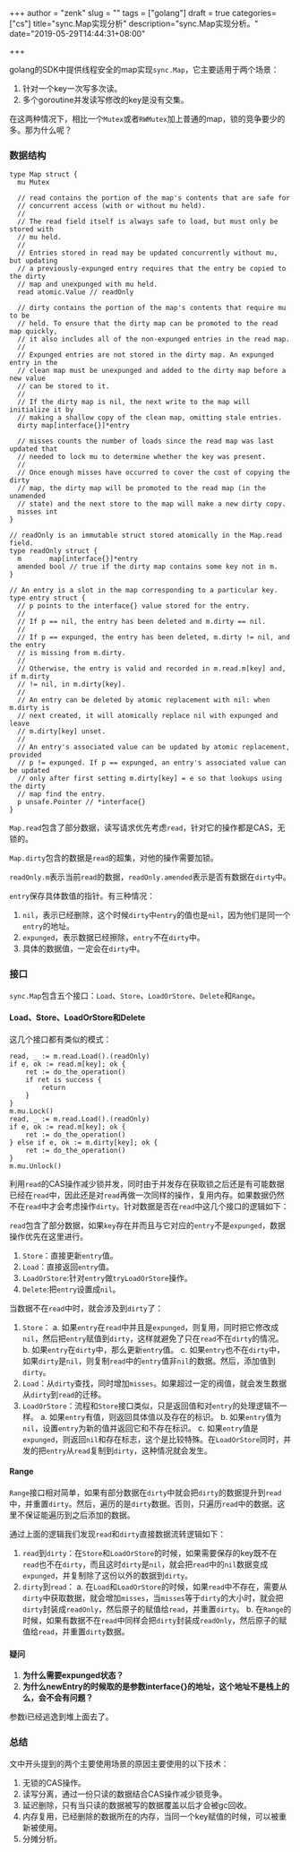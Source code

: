 +++
author = "zenk"
slug = ""
tags = ["golang"]
draft = true
categories=["cs"]
title="sync.Map实现分析"
description="sync.Map实现分析。"
date="2019-05-29T14:44:31+08:00"

+++

golang的SDK中提供线程安全的map实现`sync.Map`，它主要适用于两个场景：

1. 针对一个key一次写多次读。
2. 多个goroutine并发读写修改的key是没有交集。

在这两种情况下，相比一个`Mutex`或者`RWMutex`加上普通的map，锁的竞争要少的多。那为什么呢？

### 数据结构

```
type Map struct {
  mu Mutex

  // read contains the portion of the map's contents that are safe for
  // concurrent access (with or without mu held).
  //
  // The read field itself is always safe to load, but must only be stored with
  // mu held.
  //
  // Entries stored in read may be updated concurrently without mu, but updating
  // a previously-expunged entry requires that the entry be copied to the dirty
  // map and unexpunged with mu held.
  read atomic.Value // readOnly

  // dirty contains the portion of the map's contents that require mu to be
  // held. To ensure that the dirty map can be promoted to the read map quickly,
  // it also includes all of the non-expunged entries in the read map.
  //
  // Expunged entries are not stored in the dirty map. An expunged entry in the
  // clean map must be unexpunged and added to the dirty map before a new value
  // can be stored to it.
  //
  // If the dirty map is nil, the next write to the map will initialize it by
  // making a shallow copy of the clean map, omitting stale entries.
  dirty map[interface{}]*entry

  // misses counts the number of loads since the read map was last updated that
  // needed to lock mu to determine whether the key was present.
  //
  // Once enough misses have occurred to cover the cost of copying the dirty
  // map, the dirty map will be promoted to the read map (in the unamended
  // state) and the next store to the map will make a new dirty copy.
  misses int
}

// readOnly is an immutable struct stored atomically in the Map.read field.
type readOnly struct {
  m       map[interface{}]*entry
  amended bool // true if the dirty map contains some key not in m.
}

// An entry is a slot in the map corresponding to a particular key.
type entry struct {
  // p points to the interface{} value stored for the entry.
  //
  // If p == nil, the entry has been deleted and m.dirty == nil.
  //
  // If p == expunged, the entry has been deleted, m.dirty != nil, and the entry
  // is missing from m.dirty.
  //
  // Otherwise, the entry is valid and recorded in m.read.m[key] and, if m.dirty
  // != nil, in m.dirty[key].
  //
  // An entry can be deleted by atomic replacement with nil: when m.dirty is
  // next created, it will atomically replace nil with expunged and leave
  // m.dirty[key] unset.
  //
  // An entry's associated value can be updated by atomic replacement, provided
  // p != expunged. If p == expunged, an entry's associated value can be updated
  // only after first setting m.dirty[key] = e so that lookups using the dirty
  // map find the entry.
  p unsafe.Pointer // *interface{}
}
```

`Map.read`包含了部分数据，读写请求优先考虑`read`，针对它的操作都是CAS，无锁的。

`Map.dirty`包含的数据是`read`的超集，对他的操作需要加锁。

`readOnly.m`表示当前`read`的数据，`readOnly.amended`表示是否有数据在`dirty`中。

`entry`保存具体数值的指针。有三种情况：

1. `nil`，表示已经删除，这个时候`dirty`中`entry`的值也是`nil`，因为他们是同一个`entry`的地址。
2. `expunged`，表示数据已经擦除，`entry`不在`dirty`中。
3. 具体的数据值，一定会在`dirty`中。

### 接口

`sync.Map`包含五个接口：`Load`、`Store`、`LoadOrStore`、`Delete`和`Range`。

#### Load、Store、LoadOrStore和Delete

这几个接口都有类似的模式：

```
read, _ := m.read.Load().(readOnly)
if e, ok := read.m[key]; ok {
	ret := do_the_operation()
	if ret is success {
		return
	}
}
m.mu.Lock()
read, _ := m.read.Load().(readOnly)
if e, ok := read.m[key]; ok {
	ret := do_the_operation()
} else if e, ok := m.dirty[key]; ok {
	ret := do_the_operation()
}
m.mu.Unlock()
```

利用`read`的CAS操作减少锁并发，同时由于并发存在获取锁之后还是有可能数据已经在`read`中，因此还是对`read`再做一次同样的操作，复用内存。如果数据仍然不在`read`中才会考虑操作`dirty`。针对数据是否在`read`中这几个接口的逻辑如下：

`read`包含了部分数据，如果`key`存在并而且与它对应的`entry`不是`expunged`，数据操作优先在这里进行。

1. `Store`：直接更新`entry`值。
2. `Load`：直接返回`entry`值。
3. `LoadOrStore`:针对`entry`做`tryLoadOrStore`操作。
4. `Delete`:把`entry`设置成`nil`。

当数据不在`read`中时，就会涉及到`dirty`了：

1. `Store`：
   a. 如果`entry`在`read`中并且是`expunged`，则复用，同时把它修改成`nil`，然后把`entry`赋值到`dirty`，这样就避免了只在`read`不在`dirty`的情况。
   b. 如果`entry`在`dirty`中，那么更新`entry`值。
   c. 如果`entry`也不在`dirty`中，如果`dirty`是`nil`，则复制`read`中的`entry`值非`nil`的数据。然后，添加值到`dirty`。
2. `Load`：从`dirty`查找，同时增加`misses`。如果超过一定的阀值，就会发生数据从`dirty`到`read`的迁移。
3. `LoadOrStore`：流程和`Store`接口类似，只是返回值和对`entry`的处理逻辑不一样。
   a. 如果`entry`有值，则返回具体值以及存在的标识。
   b. 如果`entry`值为`nil`，设置`entry`为新的值并返回它和不存在标识。
   c. 如果`entry`值是`expunged`，则返回`nil`和存在标志，这个是比较特殊。在`LoadOrStore`同时，并发的把`entry`从`read`复制到`dirty`，这种情况就会发生。

#### Range

`Range`接口相对简单，如果有部分数据在`dirty`中就会把`dirty`的数据提升到`read`中，并重置`dirty`。然后，遍历的是`dirty`数据。否则，只遍历`read`中的数据。这里不保证能遍历到之后添加的数据。

通过上面的逻辑我们发现`read`和`dirty`直接数据流转逻辑如下：

1. `read`到`dirty`：在`Store`和`LoadOrStore`的时候，如果需要保存的key既不在`read`也不在`dirty`，而且这时`dirty`是`nil`，就会把`read`中的`nil`数据变成`expunged`，并复制除了这份以外的数据到`dirty`。
2. `dirty`到`read`：
   a. 在`Load`和`LoadOrStore`的时候，如果`read`中不存在，需要从`dirty`中获取数据，就会增加`misses`，当`misses`等于`dirty`的大小时，就会把`dirty`封装成`readOnly`，然后原子的赋值给`read`，并重置`dirty`。
   b. 在`Range`的时候，如果有数据不在`read`中同样会把`dirty`封装成`readOnly`，然后原子的赋值给`read`，并重置`dirty`数据。 

#### 疑问

1. **为什么需要expunged状态？**
2. **为什么newEntry的时候取的是参数interface{}的地址，这个地址不是栈上的么，会不会有问题？**

参数i已经逃逸到堆上面去了。

### 总结

文中开头提到的两个主要使用场景的原因主要使用的以下技术：

1. 无锁的CAS操作。
2. 读写分离，通过一份只读的数据结合CAS操作减少锁竞争。
3. 延迟删除，只有当只读的数据被写的数据覆盖以后才会被gc回收。
4. 内存复用，已经删除的数据所在的内存，当同一个key赋值的时候，可以被重新被使用。
5. 分摊分析。